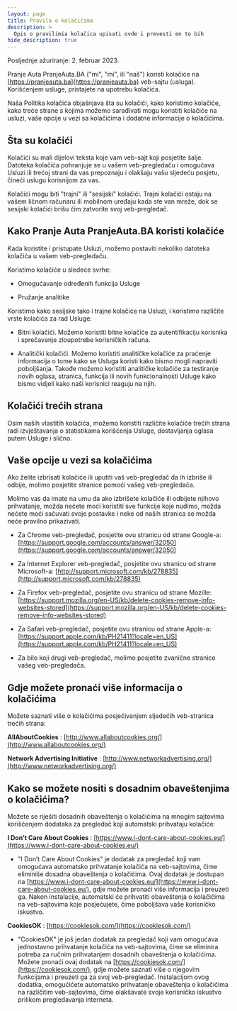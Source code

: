 ```yaml
---
layout: page
title: Pravila o kolačićima
description: >
  Opis o pravilimia kolačica upisati ovde i prevesti en to bih
hide_description: true
---
```


Posljednje ažuriranje: 2. februar 2023.

Pranje Auta  PranjeAuta.BA ("mi", "mi", ili "naš") koristi kolačiće na [https://pranjeauta.ba](https://pranjeauta.ba) veb-sajtu (usluga). Korišćenjem usluge, pristajete na upotrebu kolačića.

Naša Politika kolačića objašnjava šta su kolačići, kako koristimo kolačiće, kako treće strane s kojima možemo sarađivati mogu koristiti kolačiće na usluzi, vaše opcije u vezi sa kolačićima i dodatne informacije o kolačićima.

## Šta su kolačići

Kolačići su mali dijelovi teksta koje vam veb-sajt koji posjetite šalje. Datoteka kolačića pohranjuje se u vašem veb-pregledaču i omogućava Usluzi ili trećoj strani da vas prepoznaju i olakšaju vašu sljedeću posjetu, čineći uslugu korisnijom za vas.

Kolačići mogu biti "trajni" ili "sesijski" kolačići. Trajni kolačići ostaju na vašem ličnom računaru ili mobilnom uređaju kada ste van mreže, dok se sesijski kolačići brišu čim zatvorite svoj veb-pregledač.


## Kako Pranje Auta  PranjeAuta.BA koristi kolačiće

Kada koristite i pristupate Usluzi, možemo postaviti nekoliko datoteka kolačića u vašem veb-pregledaču.

Koristimo kolačiće u sledeće svrhe:

-   Omogućavanje određenih funkcija Usluge

-   Pružanje analitike

Koristimo kako sesijske tako i trajne kolačiće na Usluzi, i koristimo različite vrste kolačića za rad Usluge:

-    Bitni kolačići. Možemo koristiti bitne kolačiće za autentifikaciju korisnika i sprečavanje zloupotrebe korisničkih računa.

-    Analitički kolačići. Možemo koristiti analitičke kolačiće za praćenje informacija o tome kako se Usluga koristi kako bismo mogli napraviti poboljšanja. Takođe možemo koristiti analitičke kolačiće za testiranje novih oglasa, stranica, funkcija ili novih funkcionalnosti Usluge kako bismo vidjeli kako naši korisnici reaguju na njih.

## Kolačići trećih strana

Osim naših vlastitih kolačića, možemo koristiti različite kolačiće trećih strana radi izvještavanja o statistikama korišćenja Usluge, dostavljanja oglasa putem Usluge i slično.

## Vaše opcije u vezi sa kolačićima

Ako želite izbrisati kolačiće ili uputiti vaš veb-pregledač da ih izbriše ili odbije, molimo posjetite stranice pomoći vašeg veb-pregledača.

Molimo vas da imate na umu da ako izbrišete kolačiće ili odbijete njihovo prihvatanje, možda nećete moći koristiti sve funkcije koje nudimo, možda nećete moći sačuvati svoje postavke i neke od naših stranica se možda neće pravilno prikazivati.

-    Za Chrome veb-pregledač, posjetite ovu stranicu od strane Google-a: [https://support.google.com/accounts/answer/32050](https://support.google.com/accounts/answer/32050)

-    Za Internet Explorer veb-pregledač, posjetite ovu stranicu od strane Microsoft-a: [http://support.microsoft.com/kb/278835](http://support.microsoft.com/kb/278835)

-    Za Firefox veb-pregledač, posjetite ovu stranicu od strane Mozille: [https://support.mozilla.org/en-US/kb/delete-cookies-remove-info-websites-stored](https://support.mozilla.org/en-US/kb/delete-cookies-remove-info-websites-stored)

-    Za Safari veb-pregledač, posjetite ovu stranicu od strane Apple-a: [https://support.apple.com/kb/PH21411?locale=en_US](https://support.apple.com/kb/PH21411?locale=en_US)

-    Za bilo koji drugi veb-pregledač, molimo posjetite zvanične stranice vašeg veb-pregledača.


## Gdje možete pronaći više informacija o kolačićima

Možete saznati više o kolačićima posjećivanjem sljedećih veb-stranica trećih strana:

**AllAboutCookies**
: [http://www.allaboutcookies.org/](http://www.allaboutcookies.org/)

**Network Advertising Initiative**
: [http://www.networkadvertising.org/](http://www.networkadvertising.org/)


## Kako se možete nositi s dosadnim obaveštenjima o kolačićima?

Možete se riješiti dosadnih obaveštenja o kolačićima na mnogim sajtovima korišćenjem dodataka za pregledač koji automatski prihvataju kolačiće:

**I Don’t Care About Cookies**
: [https://www.i-dont-care-about-cookies.eu/](https://www.i-dont-care-about-cookies.eu/)

- "I Don’t Care About Cookies" je dodatak za pregledač koji vam omogućava automatsko prihvatanje kolačića na veb-sajtovima, čime eliminiše dosadna obaveštenja o kolačićima. Ovaj dodatak je dostupan na [https://www.i-dont-care-about-cookies.eu/](https://www.i-dont-care-about-cookies.eu/), gdje možete pronaći više informacija i preuzeti ga. Nakon instalacije, automatski će prihvatiti obaveštenja o kolačićima na veb-sajtovima koje posjećujete, čime poboljšava vaše korisničko iskustvo.

**CookiesOK**
: [https://cookiesok.com/](https://cookiesok.com/)

- "CookiesOK" je još jedan dodatak za pregledač koji vam omogućava jednostavno prihvatanje kolačića na veb-sajtovima, čime se eliminira potreba za ručnim prihvatanjem dosadnih obaveštenja o kolačićima. Možete pronaći ovaj dodatak na [https://cookiesok.com/](https://cookiesok.com/), gdje možete saznati više o njegovim funkcijama i preuzeti ga za svoj veb-pregledač. Instalacijom ovog dodatka, omogućićete automatsko prihvatanje obaveštenja o kolačićima na različitim veb-sajtovima, čime olakšavate svoje korisničko iskustvo prilikom pregledavanja interneta.